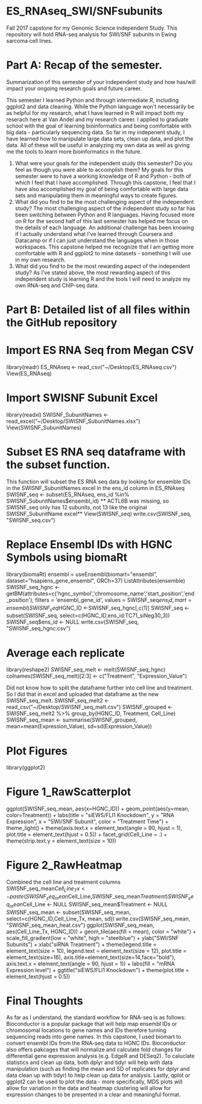# ES_RNAseq_SWI/SNFsubunits
Fall 2017 capstone for my Genomic Science Independent Study. This repository will hold RNA-seq analysis for SWI/SNF subunits in Ewing sarcoma cell lines. 

# Part A: Recap of the semester.

Summarization of this semester of your independent study and how has/will impact your ongoing research goals and future career.

This semester I learned Python and through intermediate R, including ggplot2 and data cleaning. While the Python language won't necessarily be as helpful for my research, what I have learned in R will impact both my reserach here at Van Andel and my research career. I applied to graduate school with the goal of learning bioinformatics and being comfortable with big data - particularly sequencing data. So far in my indepenent study, I have learned how to manipulate large data sets, clean up data, and plot the data. All of these will be useful in analyzing my own data as well as giving me the tools to learn more bioinformatics in the future. 
1) What were your goals for the independent study this semester? Do you feel as though you were able to accomplish them?
My goals for this semester were to have a working knowledge of R and Python - both of which I feel that I have accomplished. Through this capstone, I feel that I have also accomplished my goal of being comfortable with large data sets and manipulating them in meaningful ways to create figures. 
2) What did you find to be the most challenging aspect of the independent study?
The most challenging aspect of the independent study so far has been switching between Python and R languages. Having focused more on R for the second half of this last semester has helped me focus on the details of each language. An additional challenge has been knowing if I actually understand what I've learned through Coursera and Datacamp or if I can just understand the languages when in those workspaces. This capstone helped me recognize that I am getting more comfortable with R and ggplot2 to mine datasets - something I will use in my own research. 
3) What did you find to be the most rewarding aspect of the independent study?
As I've stated above, the most rewarding aspect of this independent study is learning R and the tools I will need to analyze my own RNA-seq and ChIP-seq data. 

# Part B: Detailed list of all files within the GitHub repository

# Import ES RNA Seq from Megan CSV
library(readr)
ES_RNAseq <- read_csv("~/Desktop/ES_RNAseq.csv")
View(ES_RNAseq)

# Import SWISNF Subunit Excel
library(readxl)
SWISNF_SubunitNames <- read_excel("~/Desktop/SWISNF_SubunitNames.xlsx")
View(SWISNF_SubunitNames)

# Subset ES RNA seq dataframe with the subset function.
This function will subset the ES RNA seq data by looking for ensemble IDs in the SWISNF_SubunitNames excel in the ens_id column in ES_RNAseq
SWISNF_seq <- subset(ES_RNAseq, ens_id %in% SWISNF_SubunitNames$ensembl_id)
** ACTL6B was missing, so SWISNF_seq only has 12 subunits, not 13 like the original SWISNF_SubunitName excel**
View(SWISNF_seq)
write.csv(SWISNF_seq, "SWISNF_seq.csv")

# Replace Ensembl IDs with HGNC Symbols using biomaRt
library(biomaRt)
ensembl = useEnsembl(biomart="ensembl", dataset="hsapiens_gene_ensembl", GRCh=37)
ListAttributes(ensemble)
SWISNF_seq_hgnc <- getBM(attributes=c('hgnc_symbol','chromosome_name','start_position','end_position'), filters = 'ensembl_gene_id', values = SWISNF_seq$ens_id, mart = ensembl)
SWISNF_seq$HGNC_ID <-SWISNF_seq_hgnc[,c(1)]
SWISNF_seq <- subset(SWISNF_seq, select=c(HGNC_ID,ens_id:TC71_siNeg30_3)) 
SWISNF_seq$ens_id <- NULL
write.csv(SWISNF_seq, "SWISNF_seq_hgnc.csv")

# Average each replicate
library(reshape2)
SWISNF_seq_melt <- melt(SWISNF_seq_hgnc)
colnames(SWISNF_seq_melt)[2:3] <- c("Treatment", "Expression_Value")

Did not know how to split the dataframe further into cell line and treatment. So I did that in excel and uploaded that dataframe as the new SWISNF_seq_melt.
SWISNF_seq_melt2 <- read_csv("~/Desktop/SWISNF_seq_melt.csv")
SWISNF_grouped <- SWISNF_seq_melt2 %>% group_by(HGNC_ID, Treatment, Cell_Line)
SWISNF_seq_mean <- summarise(SWISNF_grouped, mean=mean(Expression_Value), sd=sd(Expression_Value))

# Plot Figures
library(ggplot2)

# Figure 1_RawScatterplot
ggplot(SWISNF_seq_mean, aes(x=HGNC_ID)) + geom_point(aes(y=mean, color=Treatment)) + labs(title = "siEWS/FLI1 Knockdown", y = "RNA Expression", x = "SWI/SNF Subunit", color = "Treatment Time") + theme_light() + theme(axis.text.x = element_text(angle = 90, hjust = 1), plot.title = element_text(hjust = 0.5)) + facet_grid(Cell_Line ~ .) + theme(strip.text.y = element_text(size = 10))

# Figure 2_RawHeatmap
Combined the cell line and treatment columns
SWISNF_seq_mean$Cell_Line_Tx <- paste(SWISNF_seq_mean$Cell_Line,SWISNF_seq_mean$Treatment)
SWISNF_seq_mean$Cell_Line <- NULL
SWISNF_seq_mean$Treatment <- NULL
SWISNF_seq_mean <- subset(SWISNF_seq_mean, select=c(HGNC_ID,Cell_Line_Tx, mean, sd))
write.csv(SWISNF_seq_mean, "SWISNF_seq_mean_heat.csv")
ggplot(SWISNF_seq_mean, aes(Cell_Line_Tx, HGNC_ID)) + geom_tile(aes(fill = mean), color = "white") + scale_fill_gradient(low = "white", high = "steelblue") + ylab("SWI/SNF Subunits") + xlab("siRNA Treatment") + theme(legend.title = element_text(size = 10), legend.text = element_text(size = 12), plot.title = element_text(size=16), axis.title=element_text(size=14,face="bold"), axis.text.x = element_text(angle = 90, hjust = 1)) + labs(fill = "mRNA Expression level") + ggtitle("siEWS/FLI1 Knockdown") + theme(plot.title = element_text(hjust = 0.5))

# Final Thoughts
As far as I understand, the standard workflow for RNA-seq is as follows: Bioconductor is a popular package that will help map ensembl IDs or chromosomal locations to gene names and IDs therefore turning sequencing reads into gene names. In this capstone, I used biomart to convert ensembl IDs from the RNA-seq data to HGNC IDs. Bioconductor also offers pakcages that will normalize and calculate fold changes for differential gene expression analysis (e.g. EdgeR and DESeq2). To caluclate statistics and clean up data, both dplyr and tidyr will help with data manipulation (such as finding the mean and SD of replicates for dplyr and data clean up with tidyr) to help clean up data for analysis. Lastly, qplot or ggplot2 can be used to plot the data - more specifically, MDS plots will allow for variation in the data and heatmap clustering will allow for expression changes to be presented in a clear and meaningful format. 
